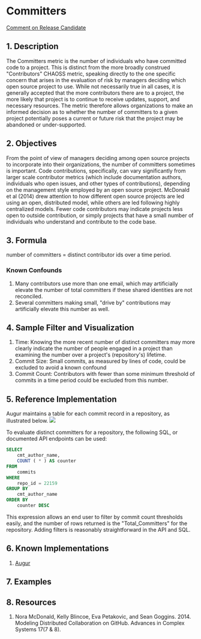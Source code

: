 # Committers

[Comment on Release Candidate](https://github.com/chaoss/wg-risk/issues/16)

## 1. Description
The Committers metric is the number of individuals who have committed code to a project. This is distinct from the more broadly construed "Contributors" CHAOSS metric, speaking directly to the one specific concern that arises in the evaluation of risk by managers deciding which open source project to use.  While not necessarily true in all cases, it is generally accepted that the more contributors there are to a project, the more likely that project is to continue to receive updates, support, and necessary resources. The metric therefore allows organizations to make an informed decision as to whether the number of committers to a given project potentially poses a current or future risk that the project may be abandoned or under-supported.

## 2. Objectives

From the point of view of managers deciding among open source projects to incorporate into their organizations, the number of committers sometimes is important.  Code contributions, specifically, can vary significantly from larger scale contributor metrics (which include documentation authors, individuals who open issues, and other types of contributions), depending on the management style employed by an open source project. McDonald et al (2014) drew attention to how different open source projects are led using an open, distributed model, while others are led following highly centralized models. Fewer code contributors may indicate projects less open to outside contribution, or simply projects that have a small number of individuals who understand and contribute to the code base.

## 3. Formula
number of committers = distinct contributor ids over a time period.

### Known Confounds
1. Many contributors use more than one email, which may artificially elevate the number of total committers if these shared identities are not reconciled.
2. Several committers making small, "drive by" contributions may artificially elevate this number as well.

## 4. Sample Filter and Visualization
1. Time: Knowing the more recent number of distinct committers may more clearly indicate the number of people engaged in a project than examining the number over a project's (repository's) lifetime.
2. Commit Size: Small commits, as measured by lines of code, could be excluded to avoid a known confound
3. Commit Count: Contributors with fewer than some minimum threshold of commits in a time period could be excluded from this number.

## 5. Reference Implementation
Augur maintains a table for each commit record in a repository, as illustrated below.
![](https://github.com/chaoss/wg-risk/blob/master/metrics/images/augur_commits.png)

To evaluate distinct committers for a repository, the following SQL, or documented API endpoints can be used:
```sql
SELECT
    cmt_author_name,
    COUNT ( * ) AS counter
FROM
    commits
WHERE
    repo_id = 22159
GROUP BY
    cmt_author_name
ORDER BY
    counter DESC
```

This expression allows an end user to filter by commit count thresholds easily, and the number of rows returned is the "Total_Committers" for the repository.  Adding filters is reasonably straightforward in the API and SQL.

## 6. Known Implementations
1. [Augur](https://github.com/chaoss/augur)

## 7. Examples

## 8. Resources
1. Nora McDonald, Kelly Blincoe, Eva Petakovic, and Sean Goggins. 2014. Modeling Distributed Collaboration on GitHub. Advances in Complex Systems 17(7 & 8).
